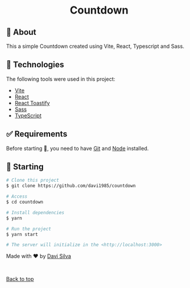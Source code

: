 <h1 align="center">Countdown</h1>

## :dart: About

This a simple Countdown created using Vite, React, Typescript and Sass.

## :rocket: Technologies

The following tools were used in this project:

- [Vite](https://vitejs.dev/)
- [React](https://pt-br.reactjs.org/)
- [React Toastify](https://github.com/fkhadra/react-toastify)
- [Sass](https://sass-lang.com/)
- [TypeScript](https://www.typescriptlang.org/)

## :white_check_mark: Requirements

Before starting :checkered_flag:, you need to have [Git](https://git-scm.com) and [Node](https://nodejs.org/en/) installed.

## :checkered_flag: Starting

```bash
# Clone this project
$ git clone https://github.com/davi1985/countdown

# Access
$ cd countdown

# Install dependencies
$ yarn

# Run the project
$ yarn start

# The server will initialize in the <http://localhost:3000>
```

Made with :heart: by <a href="https://github.com/davi1985" target="_blank">Davi Silva</a>

&#xa0;

<a href="#top">Back to top</a>
